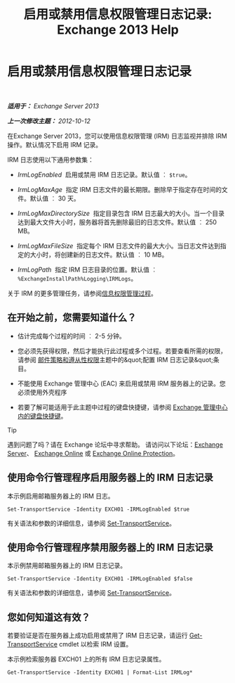 ﻿---
title: '启用或禁用信息权限管理日志记录: Exchange 2013 Help'
TOCTitle: 启用或禁用信息权限管理日志记录
ms:assetid: 6933bc65-4d98-4878-9167-0e9eaac68b6b
ms:mtpsurl: https://technet.microsoft.com/zh-cn/library/Ff686962(v=EXCHG.150)
ms:contentKeyID: 50490753
ms.date: 05/21/2018
mtps_version: v=EXCHG.150
ms.translationtype: MT
---

# 启用或禁用信息权限管理日志记录

 

_**适用于：** Exchange Server 2013_

_**上一次修改主题：** 2012-10-12_

在Exchange Server 2013，您可以使用信息权限管理 (IRM) 日志监视并排除 IRM 操作。默认情况下启用 IRM 记录。

IRM 日志使用以下通用参数集：

  - *IrmLogEnabled*  启用或禁用 IRM 日志记录。默认值 ︰ `$true`。

  - *IrmLogMaxAge*  指定 IRM 日志文件的最长期限。删除早于指定存在时间的文件。默认值 ︰ 30 天。

  - *IrmLogMaxDirectorySize*  指定目录包含 IRM 日志最大的大小。当一个目录达到最大文件大小时，服务器将首先删除最旧的日志文件。默认值 ︰ 250 MB。

  - *IrmLogMaxFileSize*  指定每个 IRM 日志文件的最大大小。当日志文件达到指定的大小时，将创建新的日志文件。默认值 ︰ 10 MB。

  - *IrmLogPath*  指定 IRM 日志目录的位置。默认值 ︰ `%ExchangeInstallPath%Logging\IRMLogs`。

关于 IRM 的更多管理任务，请参阅[信息权限管理过程](information-rights-management-procedures-exchange-2013-help.md)。

## 在开始之前，您需要知道什么？

  - 估计完成每个过程的时间 ︰ 2-5 分钟。

  - 您必须先获得权限，然后才能执行此过程或多个过程。若要查看所需的权限，请参阅 [邮件策略和遵从性权限](messaging-policy-and-compliance-permissions-exchange-2013-help.md)主题中的\&quot;配置 IRM 日志记录\&quot;条目。

  - 不能使用 Exchange 管理中心 (EAC) 来启用或禁用 IRM 服务器上的记录。您必须使用外壳程序

  - 若要了解可能适用于此主题中过程的键盘快捷键，请参阅 [Exchange 管理中心内的键盘快捷键](keyboard-shortcuts-in-the-exchange-admin-center-exchange-online-protection-help.md)。

> [!TIP]  
> 遇到问题了吗？请在 Exchange 论坛中寻求帮助。 请访问以下论坛：<a href="https://go.microsoft.com/fwlink/p/?linkid=60612">Exchange Server</a>、 <a href="https://go.microsoft.com/fwlink/p/?linkid=267542">Exchange Online</a> 或 <a href="https://go.microsoft.com/fwlink/p/?linkid=285351">Exchange Online Protection</a>。


## 使用命令行管理程序启用服务器上的 IRM 日志记录

本示例启用邮箱服务器上的 IRM 日志。

    Set-TransportService -Identity EXCH01 -IRMLogEnabled $true

有关语法和参数的详细信息，请参阅 [Set-TransportService](https://technet.microsoft.com/zh-cn/library/jj215682\(v=exchg.150\))。

## 使用命令行管理程序禁用服务器上的 IRM 日志记录

本示例禁用邮箱服务器上的 IRM 日志记录。

    Set-TransportService -Identity EXCH01 -IRMLogEnabled $false

有关语法和参数的详细信息，请参阅 [Set-TransportService](https://technet.microsoft.com/zh-cn/library/jj215682\(v=exchg.150\))。

## 您如何知道这有效？

若要验证是否在服务器上成功启用或禁用了 IRM 日志记录，请运行 [Get-TransportService](https://technet.microsoft.com/zh-cn/library/jj215746\(v=exchg.150\)) cmdlet 以检索 IRM 设置。

本示例检索服务器 EXCH01 上的所有 IRM 日志记录属性。

    Get-TransportService -Identity EXCH01 | Format-List IRMLog*

